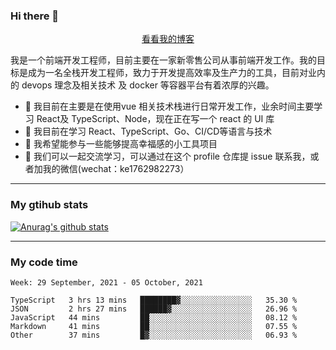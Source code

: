 ### Hi there 👋

<p align="center">
  <a href="https://real-jacket.github.io/">看看我的博客</a>
</p>

我是一个前端开发工程师，目前主要在一家新零售公司从事前端开发工作。我的目标是成为一名全栈开发工程师，致力于开发提高效率及生产力的工具，目前对业内的 devops 理念及相关技术 及 docker 等容器平台有着浓厚的兴趣。

- 🔭 我目前在主要是在使用vue 相关技术栈进行日常开发工作，业余时间主要学习 React及 TypeScript、Node，现在正在写一个 react 的 UI 库 
- 🌱 我目前在学习 React、TypeScript、Go、CI/CD等语言与技术
- 👯 我希望能参与一些能够提高幸福感的小工具项目
- 💬 我们可以一起交流学习，可以通过在这个 profile 仓库提 issue 联系我，或者加我的微信(wechat：ke1762982273）

***

### My gtihub stats

[![Anurag's github stats](https://github-readme-stats.vercel.app/api?username=real-jacket)](https://github.com/anuraghazra/github-readme-stats)

***

### My code time

<!--START_SECTION:waka-->
```text
Week: 29 September, 2021 - 05 October, 2021

TypeScript   3 hrs 13 mins   ████████▓░░░░░░░░░░░░░░░░   35.30 % 
JSON         2 hrs 27 mins   ██████▓░░░░░░░░░░░░░░░░░░   26.96 % 
JavaScript   44 mins         ██░░░░░░░░░░░░░░░░░░░░░░░   08.12 % 
Markdown     41 mins         ██░░░░░░░░░░░░░░░░░░░░░░░   07.55 % 
Other        37 mins         █▓░░░░░░░░░░░░░░░░░░░░░░░   06.93 % 
```
<!--END_SECTION:waka-->
